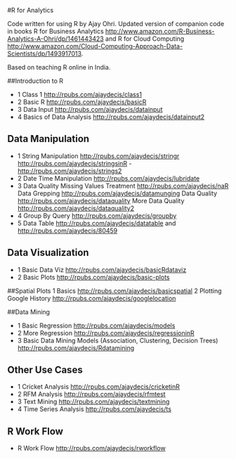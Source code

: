 #R for Analytics

Code written for using R by Ajay Ohri. 
Updated version of companion code in books 
R for Business Analytics http://www.amazon.com/R-Business-Analytics-A-Ohri/dp/1461443423 and 
R for Cloud Computing http://www.amazon.com/Cloud-Computing-Approach-Data-Scientists/dp/1493917013.

Based on teaching R online in India. 

##Introduction to R
- 1 Class 1 http://rpubs.com/ajaydecis/class1
- 2 Basic R http://rpubs.com/ajaydecis/basicR
- 3 Data Input http://rpubs.com/ajaydecis/datainput 
- 4 Basics of Data Analysis  http://rpubs.com/ajaydecis/datainput2


## Data Manipulation
- 1 String Manipulation 
http://rpubs.com/ajaydecis/stringr
http://rpubs.com/ajaydecis/stringsinR
-http://rpubs.com/ajaydecis/strings2
- 2 Date Time Manipulation
http://rpubs.com/ajaydecis/lubridate
- 3 Data Quality 
Missing Values Treatment http://rpubs.com/ajaydecis/naR
Data Grepping http://rpubs.com/ajaydecis/datamunging
Data Quality http://rpubs.com/ajaydecis/dataquality
More Data Quality http://rpubs.com/ajaydecis/dataquality2
- 4 Group By Query http://rpubs.com/ajaydecis/groupby
- 5 Data Table http://rpubs.com/ajaydecis/datatable and http://rpubs.com/ajaydecis/80459

## Data Visualization
- 1 Basic Data Viz http://rpubs.com/ajaydecis/basicRdataviz
- 2 Basic Plots http://rpubs.com/ajaydecis/basic-plots

##Spatial Plots
1 Basics http://rpubs.com/ajaydecis/basicspatial
2 Plotting Google History http://rpubs.com/ajaydecis/googlelocation

##Data Mining
- 1 Basic Regression http://rpubs.com/ajaydecis/models
- 2 More Regression http://rpubs.com/ajaydecis/regressioninR
- 3 Basic Data Mining Models (Association, Clustering, Decision Trees) http://rpubs.com/ajaydecis/Rdatamining

## Other Use Cases
- 1 Cricket Analysis http://rpubs.com/ajaydecis/cricketinR
- 2 RFM Analysis http://rpubs.com/ajaydecis/rfmtest
- 3 Text Mining http://rpubs.com/ajaydecis/textmining
- 4 Time Series Analysis http://rpubs.com/ajaydecis/ts


## R Work Flow 
- R Work Flow http://rpubs.com/ajaydecis/rworkflow

